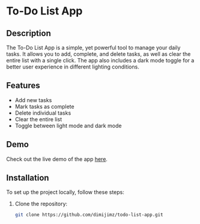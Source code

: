 # To-Do List App

## Description

The To-Do List App is a simple, yet powerful tool to manage your daily tasks. It allows you to add, complete, and delete tasks, as well as clear the entire list with a single click. The app also includes a dark mode toggle for a better user experience in different lighting conditions.

## Features

- Add new tasks
- Mark tasks as complete
- Delete individual tasks
- Clear the entire list
- Toggle between light mode and dark mode

## Demo

Check out the live demo of the app [here](https://dimijimz.github.io/todo-list-app/).

## Installation

To set up the project locally, follow these steps:

1. Clone the repository:
   ```sh
   git clone https://github.com/dimijimz/todo-list-app.git
